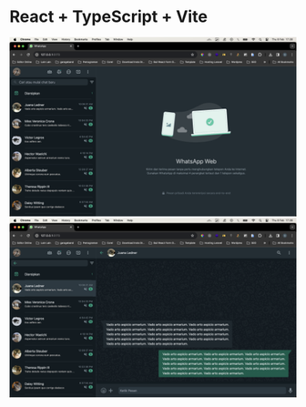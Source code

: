 # React + TypeScript + Vite

<img src="./Screenshot 2024-02-08 at 17.08.20.png" />
<img src="./Screenshot 2024-02-08 at 17.08.36.png" />

